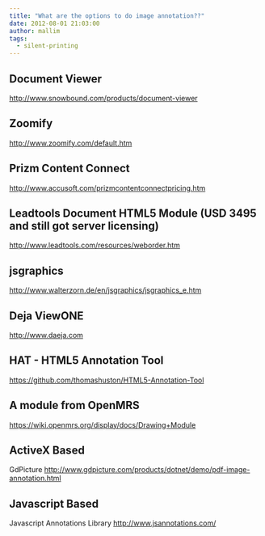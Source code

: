 ```yaml
---
title: "What are the options to do image annotation??"
date: 2012-08-01 21:03:00
author: mallim
tags:
  - silent-printing
---
```


## Document Viewer
http://www.snowbound.com/products/document-viewer

## Zoomify
http://www.zoomify.com/default.htm

## Prizm Content Connect
http://www.accusoft.com/prizmcontentconnectpricing.htm

## Leadtools Document HTML5 Module (USD 3495 and still got server licensing)
http://www.leadtools.com/resources/weborder.htm

## jsgraphics
http://www.walterzorn.de/en/jsgraphics/jsgraphics_e.htm

## Deja ViewONE
http://www.daeja.com

## HAT - HTML5 Annotation Tool
https://github.com/thomashuston/HTML5-Annotation-Tool 

## A module from OpenMRS
https://wiki.openmrs.org/display/docs/Drawing+Module

## ActiveX Based
GdPicture http://www.gdpicture.com/products/dotnet/demo/pdf-image-annotation.html

## Javascript Based
Javascript Annotations Library  http://www.jsannotations.com/